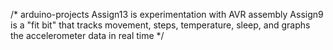 /* arduino-projects
 Assign13 is experimentation with AVR assembly
 Assign9 is a "fit bit" that tracks movement, steps, temperature, sleep, and graphs the accelerometer data in real time
 */

